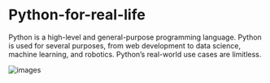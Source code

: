 # Python-for-real-life

Python is a high-level and general-purpose programming language. Python is used for several purposes, from web development to data science, machine learning, and robotics. Python’s real-world use cases are limitless.

![images](https://user-images.githubusercontent.com/42689768/173828231-2f7e9aa1-7feb-483a-9e93-f8210ef57844.jpg)
